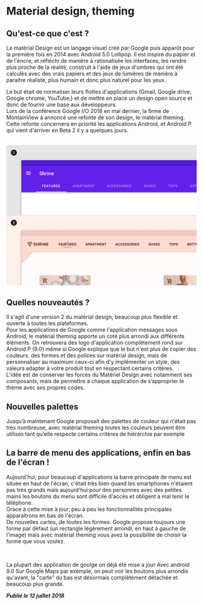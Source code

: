 # Material design, theming

## Qu'est-ce que c'est ?         

Le matérial Design est un langage visuel créé par Google puis apparût pour la première fois en 2014 avec Android 5.0 Lollipop. Il est inspiré du papier et de l'encre, et réfléchi de manière à rationalisée les interfaces, les rendre plus proche de la réalité, construit à l'aide de jeux d'ombres qui ont été calculés avec des vrais papiers et des jeux de lumières de manière à paraitre réaliste, plus humain et donc plus naturel pour les yeux.         

Le but était de normaliser leurs flottes d'applications (Gmail, Google drive, Google chrome, YouTube,) et de mettre en place un design open source et donc de fournir une base aux développeurs.         
Lors de la conférence Google I/O 2018 en mai dernier, la firme de MontainView à annoncé une refonte de son design, le matérial theming. Cette refonte concernera en priorité les applications Android, et Android P qui vient d'arriver en Beta 2 il y a quelques jours.     

​    ![Image de material theming](../../images/materialtheming.png)





## Quelles nouveautés ?         

Il s'agit d'une version 2 du matérial design, beaucoup plus flexible et ouverte à toutes les plateformes.         
Pour les applications de Google comme l'application messages sous Android, le matérial theming apporte un coté plus arrondi aux différents éléments. On retrouvera des logo d'application complètement rond sur Android P (9.0) même si Google explique que le but n'est plus de copier des couleurs, des formes et des polices sur matérial design, mais de personnaliser au maximum ceux-ci afin d'y implémenter un style, des valeurs adapter à votre produit tout en respectant certains critères.         
L’idée est de conserver les forces du Matériel Design avec notamment ses composants, mais de permettre à chaque application de s’approprier le thème avec ses propres codes.

## Nouvelles palettes      

Jusqu’à maintenant Google proposait des palettes de couleur qui n'était pas très nombreuse, avec matérial theming toutes les couleurs peuvent être utilisés tant qu'elle respecte certains critères de hiérarchie par exemple



## La barre de menu des applications, enfin en bas de l'écran !         



Aujourd'hui, pour beaucoup d'applications la barre principale de menu est située en haut de l'écran, c'était très bien quand les smartphones n'étaient pas très grands mais aujourd'hui pour des personnes avec des petites mains les boutons du menu sont difficile d'accès et obligent à mal tenir le téléphone.            
Grace à cette mise à jour, peu à peu les fonctionnalités principales apparaîtrons en bas de l'écran.            
De nouvelles cartes, de toutes les formes. Google propose toujours une forme par défaut (un rectangle légèrement arrondi, en haut à gauche de l'image) mais avec matérial theming vous avez la possibilité de choisir la forme que vous voulez.                          

![]()

 La plupart des application de goolge on déjà été mise a jour            Avec android 9.0                    Sur Google Maps par exemple, on peut voir les boutons plus arrondis qu'avant, la "carte" du bas est désormais complètement détachée et beaucoup plus grande.



***Publié le 12 juillet 2018***
